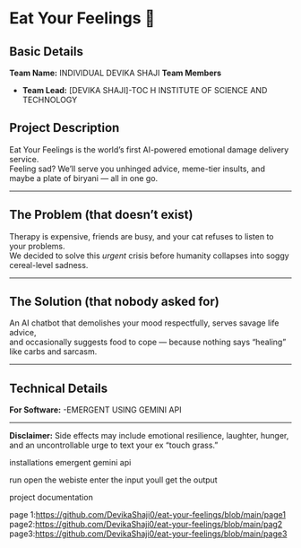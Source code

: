 # Eat Your Feelings 🎯

## Basic Details
**Team Name:** INDIVIDUAL DEVIKA SHAJI
**Team Members**
- **Team Lead:** [DEVIKA SHAJI]-TOC H INSTITUTE OF SCIENCE AND TECHNOLOGY
  
  

## Project Description
Eat Your Feelings is the world’s first AI-powered emotional damage delivery service.  
Feeling sad? We’ll serve you unhinged advice, meme-tier insults, and maybe a plate of biryani — all in one go.  

---

## The Problem (that doesn’t exist)
Therapy is expensive, friends are busy, and your cat refuses to listen to your problems.  
We decided to solve this *urgent* crisis before humanity collapses into soggy cereal-level sadness.  

---

## The Solution (that nobody asked for)
An AI chatbot that demolishes your mood respectfully, serves savage life advice,  
and occasionally suggests food to cope — because nothing says “healing” like carbs and sarcasm.  

---

## Technical Details

**For Software:**
-EMERGENT USING GEMINI API

---

**Disclaimer:** Side effects may include emotional resilience, laughter, hunger,  
and an uncontrollable urge to text your ex “touch grass.”  

installations
emergent
gemini api

run
open the webiste enter the input youll get the output

project documentation

page 1:https://github.com/DevikaShaji0/eat-your-feelings/blob/main/page1
page2:https://github.com/DevikaShaji0/eat-your-feelings/blob/main/pag2
page3:https://github.com/DevikaShaji0/eat-your-feelings/blob/main/page3




